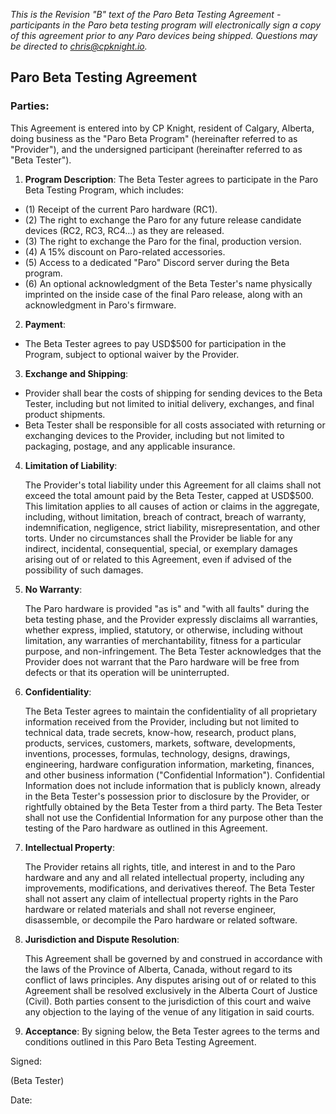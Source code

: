 _This is the Revision "B" text of the Paro Beta Testing Agreement - participants in the Paro beta testing program will electronically sign a copy of this agreement prior to any Paro devices being shipped. Questions may be directed to [chris@cpknight.io](mailto:chris@cpknight.io)._

## Paro Beta Testing Agreement

### Parties:
This Agreement is entered into by CP Knight, resident of Calgary, Alberta, doing business as the "Paro Beta Program" (hereinafter referred to as "Provider"), and the undersigned participant (hereinafter referred to as "Beta Tester").

1. **Program Description**:
The Beta Tester agrees to participate in the Paro Beta Testing Program, which includes:
- (1) Receipt of the current Paro hardware (RC1).
- (2) The right to exchange the Paro for any future release candidate devices (RC2, RC3, RC4...) as they are released.
- (3) The right to exchange the Paro for the final, production version.
- (4) A 15% discount on Paro-related accessories.
- (5) Access to a dedicated "Paro" Discord server during the Beta program.
- (6) An optional acknowledgment of the Beta Tester's name physically imprinted on the inside case of the final Paro release, along with an acknowledgment in Paro's firmware.

2. **Payment**:
- The Beta Tester agrees to pay USD$500 for participation in the Program, subject to optional waiver by the Provider.

3. **Exchange and Shipping**:
- Provider shall bear the costs of shipping for sending devices to the Beta Tester, including but not limited to initial delivery, exchanges, and final product shipments.
- Beta Tester shall be responsible for all costs associated with returning or exchanging devices to the Provider, including but not limited to packaging, postage, and any applicable insurance.

4. **Limitation of Liability**:

    The Provider's total liability under this Agreement for all claims shall not exceed the total amount paid by the Beta Tester, capped at USD$500.
    This limitation applies to all causes of action or claims in the aggregate, including, without limitation, breach of contract, breach of warranty, indemnification, negligence, strict liability, misrepresentation, and other torts.
    Under no circumstances shall the Provider be liable for any indirect, incidental, consequential, special, or exemplary damages arising out of or related to this Agreement, even if advised of the possibility of such damages.

5. **No Warranty**:

    The Paro hardware is provided "as is" and "with all faults" during the beta testing phase, and the Provider expressly disclaims all warranties, whether express, implied, statutory, or otherwise, including without limitation, any warranties of merchantability, fitness for a particular purpose, and non-infringement.
    The Beta Tester acknowledges that the Provider does not warrant that the Paro hardware will be free from defects or that its operation will be uninterrupted.

6. **Confidentiality**:

    The Beta Tester agrees to maintain the confidentiality of all proprietary information received from the Provider, including but not limited to technical data, trade secrets, know-how, research, product plans, products, services, customers, markets, software, developments, inventions, processes, formulas, technology, designs, drawings, engineering, hardware configuration information, marketing, finances, and other business information ("Confidential Information").
    Confidential Information does not include information that is publicly known, already in the Beta Tester's possession prior to disclosure by the Provider, or rightfully obtained by the Beta Tester from a third party.
    The Beta Tester shall not use the Confidential Information for any purpose other than the testing of the Paro hardware as outlined in this Agreement.

7. **Intellectual Property**:

    The Provider retains all rights, title, and interest in and to the Paro hardware and any and all related intellectual property, including any improvements, modifications, and derivatives thereof.
    The Beta Tester shall not assert any claim of intellectual property rights in the Paro hardware or related materials and shall not reverse engineer, disassemble, or decompile the Paro hardware or related software.

8. **Jurisdiction and Dispute Resolution**:

    This Agreement shall be governed by and construed in accordance with the laws of the Province of Alberta, Canada, without regard to its conflict of laws principles.
    Any disputes arising out of or related to this Agreement shall be resolved exclusively in the Alberta Court of Justice (Civil). Both parties consent to the jurisdiction of this court and waive any objection to the laying of the venue of any litigation in said courts.

9. **Acceptance**:
By signing below, the Beta Tester agrees to the terms and conditions outlined in this Paro Beta Testing Agreement.

Signed:

(Beta Tester)

Date:
